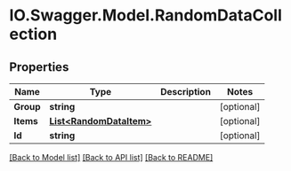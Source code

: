 # IO.Swagger.Model.RandomDataCollection
## Properties

Name | Type | Description | Notes
------------ | ------------- | ------------- | -------------
**Group** | **string** |  | [optional] 
**Items** | [**List&lt;RandomDataItem&gt;**](RandomDataItem.md) |  | [optional] 
**Id** | **string** |  | [optional] 

[[Back to Model list]](../README.md#documentation-for-models) [[Back to API list]](../README.md#documentation-for-api-endpoints) [[Back to README]](../README.md)

